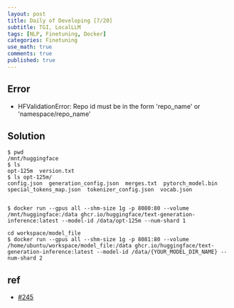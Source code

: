 ```yaml
---
layout: post
title: Daily of Developing [7/20]
subtitle: TGI, LocalLLM
tags: [NLP, Finetuning, Docker]
categories: Finetuning
use_math: true
comments: true
published: true
---
```


## Error

- HFValidationError: Repo id must be in the form 'repo_name' or 'namespace/repo_name'

## Solution

```
$ pwd
/mnt/huggingface
$ ls
opt-125m  version.txt
$ ls opt-125m/
config.json  generation_config.json  merges.txt  pytorch_model.bin  special_tokens_map.json  tokenizer_config.json  vocab.json


$ docker run --gpus all --shm-size 1g -p 8080:80 --volume /mnt/huggingface:/data ghcr.io/huggingface/text-generation-inference:latest --model-id /data/opt-125m --num-shard 1
```

```
cd workspace/model_file
$ docker run --gpus all --shm-size 1g -p 8081:80 --volume /home/ubuntu/workspace/model_file:/data ghcr.io/huggingface/text-generation-inference:latest --model-id /data/{YOUR_MODEL_DIR_NAME} --num-shard 2
```

## ref

- [#245](https://github.com/huggingface/text-generation-inference/issues/245)